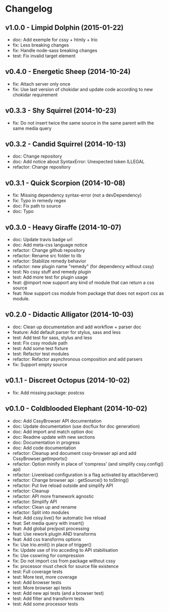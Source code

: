 Changelog
=========

v1.0.0 - Limpid Dolphin (2015-01-22) 
----------------------------------------------------------------------

  - doc: Add exemple for cssy + htmly + lrio
  - fix: Less breaking changes
  - fix: Handle node-sass breaking changes
  - test: Fix invalid target element


v0.4.0 - Energetic Sheep (2014-10-24) 
----------------------------------------------------------------------

  - fix: Attach server only once
  - fix: Use last version of chokidar and update code according to new chokidar requirement


v0.3.3 - Shy Squirrel (2014-10-23) 
----------------------------------------------------------------------

  - fix: Do not insert twice the same source in the same parent with the same media query


v0.3.2 - Candid Squirrel (2014-10-13) 
----------------------------------------------------------------------

  - doc: Change repository
  - doc: Add notice about SyntaxError: Unexpected token ILLEGAL
  - refactor: Change repository


v0.3.1 - Quick Scorpion (2014-10-08) 
----------------------------------------------------------------------

  - fix: Missing dependency syntax-error (not a devDependency)
  - fix: Typo in remedy regex
  - doc: Fix path to source
  - doc: Typo


v0.3.0 - Heavy Giraffe (2014-10-07) 
----------------------------------------------------------------------

  - doc: Update travis badge url
  - doc: Add meta-css language notice
  - refactor: Change github repository
  - refactor: Rename src folder to lib
  - refactor: Stabilize remedy behavior
  - refactor: new plugin name "remedy" (for dependency without cssy)
  - test: No cssy stuff and remedy plugin
  - test: Add more test for plugin usage
  - feat: @import now support any kind of module that can return a css source
  - feat: Now support css module from package that does not export css as module.


v0.2.0 - Didactic Alligator (2014-10-03) 
----------------------------------------------------------------------

  - doc: Clean up documentation and add workflow + parser doc
  - feature: Add default parser for stylus, sass and less
  - test: Add test for sass, stylus and less
  - test: Fix cssy module path
  - test: Add some test fixture
  - test: Refactor test modules
  - refactor: Refactor asynchronous composition and add parsers
  - fix: Support empty source


v0.1.1 - Discreet Octopus (2014-10-02) 
----------------------------------------------------------------------

  - fix: Add missing package: postcss


v0.1.0 - Coldblooded Elephant (2014-10-02) 
----------------------------------------------------------------------

  - doc: Add CssyBrowser API documentation
  - doc: Update documentation (use docflux for doc generation)
  - doc: Add import and match option doc
  - doc: Readme update with new sections
  - doc: Documentation in progress
  - doc: Add code documentation
  - refactor: Cleanup and document cssy-browser api and add CssyBrowser.getImports()
  - refactor: Option minify in place of ‘compress’ (and simplify cssy.config() api)
  - refactor: Livereload configuration is a flag activated by attachServer()
  - refactor: Change browser api : getSource() to toString()
  - refactor: Put live reload outside and simplify API
  - refactor: Cleanup
  - refactor: API more framework agnostic
  - refactor: Simplify API
  - refactor: Clean up and rename
  - refactor: Split into modules
  - feat: Add cssy.live() for automatic live reload
  - feat: Set media query with insert()
  - feat: Add global pre/post processing
  - feat: Use rework plugin AND transforms
  - feat: Add css transforms options
  - fix: Use lrio.emit() in place of trigger()
  - fix: Update use of lrio acceding to API stabilisation
  - fix: Use csswring for compression
  - fix: Do not import css from package without cssy
  - fix: processor must check for source file existence
  - test: Full coverage tests
  - test: More test, more coverage
  - test: Add browser tests
  - test: More browser api tests
  - test: Add new api tests (and a browser test)
  - test: Add filter and transform tests
  - test: Add some processor tests


